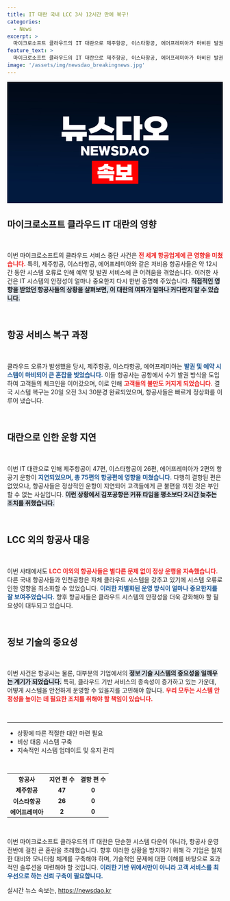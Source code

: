 ```yaml
---
title: IT 대란 국내 LCC 3사 12시간 만에 복구!
categories:
  - News
excerpt: >
  마이크로소프트 클라우드의 IT 대란으로 제주항공, 이스타항공, 에어프레미아가 마비된 발권·예약 시스템, 12시간 만에 복구! 이번 사건의 전말과 항공사들의 기발한 대처법을 알아보세요.
feature_text: >
  마이크로소프트 클라우드의 IT 대란으로 제주항공, 이스타항공, 에어프레미아가 마비된 발권·예약 시스템, 12시간 만에 복구! 이번 사건의 전말과 항공사들의 기발한 대처법을 알아보세요.
image: '/assets/img/newsdao_breakingnews.jpg'
---
```


<p><img src="/assets/img/newsdao_breakingnews.jpg" alt="ranknews 속보" /></p>

<h2 data-ke-size="size26">마이크로소프트 클라우드 IT 대란의 영향</h2>

<p data-ke-size="size16">&nbsp;</p>

<p>이번 마이크로소프트의 클라우드 서비스 중단 사건은 <b><span style="color: #ee2323;">전 세계 항공업계에 큰 영향을 미쳤습니다.</span></b> 특히, 제주항공, 이스타항공, 에어프레미아와 같은 저비용 항공사들은 약 12시간 동안 시스템 오류로 인해 예약 및 발권 서비스에 큰 어려움을 겪었습니다. 이러한 사건은 IT 시스템의 안정성이 얼마나 중요한지 다시 한번 증명해 주었습니다. <b><span style="background-color: #21538527;">직접적인 영향을 받았던 항공사들의 상황을 살펴보면, 이 대란의 여파가 얼마나 커다란지 알 수 있습니다.</span></b> </p>

<p data-ke-size="size16">&nbsp;</p>

<h2 data-ke-size="size26">항공 서비스 복구 과정</h2>

<p data-ke-size="size16">&nbsp;</p>

<p>클라우드 오류가 발생했을 당시, 제주항공, 이스타항공, 에어프레미아는 <b><span style="color: #1a5490;">발권 및 예약 시스템이 마비되어 큰 혼잡을 빚었습니다.</span></b> 이들 항공사는 공항에서 수기 발권 방식을 도입하여 고객들의 체크인을 이어갔으며, 이로 인해 <b><span style="color: #ee2323;">고객들의 불만도 커지게 되었습니다.</span></b> 결국 시스템 복구는 20일 오전 3시 30분경 완료되었으며, 항공사들은 빠르게 정상화를 이루어 냈습니다.</p>

<p data-ke-size="size16">&nbsp;</p>

<h2 data-ke-size="size26">대란으로 인한 운항 지연</h2>

<p data-ke-size="size16">&nbsp;</p>

<p>이번 IT 대란으로 인해 제주항공이 47편, 이스타항공이 26편, 에어프레미아가 2편의 항공기 운항이 <b><span style="color: #1a5490;">지연되었으며, 총 75편의 항공편에 영향을 미쳤습니다.</span></b> 다행히 결항된 편은 없었으나, 항공사들은 정상적인 운항이 지연되어 고객들에게 큰 불편을 끼친 것은 부인할 수 없는 사실입니다. <b><span style="background-color: #21538527;">이런 상황에서 김포공항은 커퓨 타임을 평소보다 2시간 늦추는 조치를 취했습니다.</span></b></p>

<p data-ke-size="size16">&nbsp;</p>

<h2 data-ke-size="size26">LCC 외의 항공사 대응</h2>

<p data-ke-size="size16">&nbsp;</p>

<p>이번 사태에서도 <b><span style="color: #ee2323;">LCC 이외의 항공사들은 별다른 문제 없이 정상 운행을 지속했습니다.</span></b> 다른 국내 항공사들과 인천공항은 자체 클라우드 시스템을 갖추고 있기에 시스템 오류로 인한 영향을 최소화할 수 있었습니다. <b><span style="color: #1a5490;">이러한 차별화된 운영 방식이 얼마나 중요한지를 잘 보여주었습니다.</span></b> 향후 항공사들은 클라우드 시스템의 안정성을 더욱 강화해야 할 필요성이 대두되고 있습니다.</p>

<p data-ke-size="size16">&nbsp;</p>

<h2 data-ke-size="size26">정보 기술의 중요성</h2>

<p data-ke-size="size16">&nbsp;</p>

<p>이번 사건은 항공사는 물론, 대부분의 기업에서의 <b><span style="background-color: #21538527;">정보 기술 시스템의 중요성을 일깨우는 계기가 되었습니다.</span></b> 특히, 클라우드 기반 서비스의 종속성이 증가하고 있는 가운데, 어떻게 시스템을 안전하게 운영할 수 있을지를 고민해야 합니다. <b><span style="color: #ee2323;">우리 모두는 시스템 안정성을 높이는 데 필요한 조치를 취해야 할 책임이 있습니다.</span></b></p>

<p data-ke-size="size16">&nbsp;</p>

<hr>

<ul>
    <li>상황에 따른 적절한 대안 마련 필요</li>
    <li>비상 대응 시스템 구축</li>
    <li>지속적인 시스템 업데이트 및 유지 관리</li>
</ul>

<p data-ke-size="size16">&nbsp;</p>

<table style="width: 100%; border-collapse: collapse;">
    <tr>
        <td style="text-align: center; height: 17px;"><b>항공사</b></td>
        <td style="text-align: center; height: 17px;"><b>지연 편 수</b></td>
        <td style="text-align: center; height: 17px;"><b>결항 편 수</b></td>
    </tr>
    <tr>
        <td style="text-align: center; height: 17px;"><b>제주항공</b></td>
        <td style="text-align: center; height: 17px;"><b>47</b></td>
        <td style="text-align: center; height: 17px;"><b>0</b></td>
    </tr>
    <tr>
        <td style="text-align: center; height: 17px;"><b>이스타항공</b></td>
        <td style="text-align: center; height: 17px;"><b>26</b></td>
        <td style="text-align: center; height: 17px;"><b>0</b></td>
    </tr>
    <tr>
        <td style="text-align: center; height: 17px;"><b>에어프레미아</b></td>
        <td style="text-align: center; height: 17px;"><b>2</b></td>
        <td style="text-align: center; height: 17px;"><b>0</b></td>
    </tr>
</table>

<p data-ke-size="size16">&nbsp;</p> 

<p>이번 마이크로소프트 클라우드의 IT 대란은 단순한 시스템 다운이 아니라, 항공사 운영 전반에 걸친 큰 혼란을 초래했습니다. 향후 이러한 상황을 방지하기 위해 각 기업은 철저한 대비와 모니터링 체계를 구축해야 하며, 기술적인 문제에 대한 이해를 바탕으로 효과적인 솔루션을 마련해야 할 것입니다. <b><span style="color: #1a5490;">이러한 기반 위에서만이 아니라 고객 서비스를 최우선으로 하는 신뢰 구축이 필요합니다.</span></b></p>
실시간 뉴스 속보는, <a href="https://newsdao.kr" rel="dofollow">https://newsdao.kr</a>


